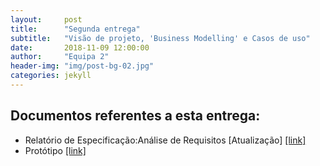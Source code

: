 ```yaml
---
layout:     post
title:      "Segunda entrega"
subtitle:   "Visão de projeto, 'Business Modelling' e Casos de uso"
date:       2018-11-09 12:00:00
author:     "Equipa 2"
header-img: "img/post-bg-02.jpg"
categories: jekyll
---
```


<p> <h2><b>Documentos referentes a esta entrega:</b> </h2>
<ul>
  <li> Relatório de Especificação:Análise de Requisitos [Atualização] <a href="https://drive.google.com/file/d/1s_Y9FwDO1abRO9f_qHYe2RfNmWZkUdUc/view?usp=sharing
">[link]</a></li>
  <li> Protótipo <a href="https://drive.google.com/file/d/136i3YWNe5cK9DSAPuKzJ90ybJGvYe1vf/view?usp=sharing">[link]</a></li>
</ul>
 
